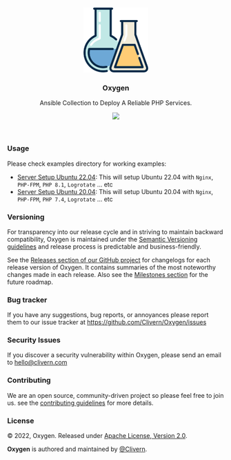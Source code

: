 <p align="center">
    <img alt="Oxygen Logo" src="/static/logo.png?v=1.4.0" height="150" />
    <h3 align="center">Oxygen</h3>
    <p align="center">Ansible Collection to Deploy A Reliable PHP Services.</p>
    <p align="center">
        <a href="https://github.com/Clivern/Oxygen/actions/workflows/build.yml">
            <img src="https://github.com/Clivern/Oxygen/actions/workflows/build.yml/badge.svg"/>
        </a>
    </p>
</p>
<br/>

### Usage

Please check examples directory for working examples:

- [Server Setup Ubuntu 22.04](examples/server-setup/ubuntu/22.04/README.md): This will setup Ubuntu 22.04 with `Nginx`, `PHP-FPM`, `PHP 8.1`, `Logrotate` ... etc
- [Server Setup Ubuntu 20.04](examples/server-setup/ubuntu/20.04/README.md): This will setup Ubuntu 20.04 with `Nginx`, `PHP-FPM`, `PHP 7.4`, `Logrotate` ... etc


### Versioning

For transparency into our release cycle and in striving to maintain backward compatibility, Oxygen is maintained under the [Semantic Versioning guidelines](https://semver.org/) and release process is predictable and business-friendly.

See the [Releases section of our GitHub project](https://github.com/Clivern/Oxygen/releases) for changelogs for each release version of Oxygen. It contains summaries of the most noteworthy changes made in each release. Also see the [Milestones section](https://github.com/Clivern/Oxygen/milestones) for the future roadmap.


### Bug tracker

If you have any suggestions, bug reports, or annoyances please report them to our issue tracker at https://github.com/Clivern/Oxygen/issues


### Security Issues

If you discover a security vulnerability within Oxygen, please send an email to [hello@clivern.com](mailto:hello@clivern.com)


### Contributing

We are an open source, community-driven project so please feel free to join us. see the [contributing guidelines](CONTRIBUTING.md) for more details.


### License

© 2022, Oxygen. Released under [Apache License, Version 2.0](https://www.apache.org/licenses/LICENSE-2.0).

**Oxygen** is authored and maintained by [@Clivern](https://github.com/Clivern).
